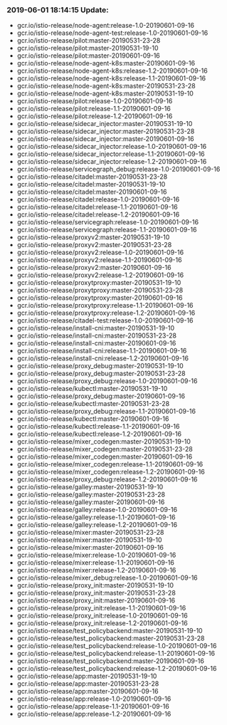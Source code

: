 ### 2019-06-01 18:14:15 Update:

- gcr.io/istio-release/node-agent:release-1.0-20190601-09-16
- gcr.io/istio-release/node-agent-test:release-1.0-20190601-09-16
- gcr.io/istio-release/pilot:master-20190531-23-28
- gcr.io/istio-release/pilot:master-20190531-19-10
- gcr.io/istio-release/pilot:master-20190601-09-16
- gcr.io/istio-release/node-agent-k8s:master-20190601-09-16
- gcr.io/istio-release/node-agent-k8s:release-1.2-20190601-09-16
- gcr.io/istio-release/node-agent-k8s:release-1.1-20190601-09-16
- gcr.io/istio-release/node-agent-k8s:master-20190531-23-28
- gcr.io/istio-release/node-agent-k8s:master-20190531-19-10
- gcr.io/istio-release/pilot:release-1.0-20190601-09-16
- gcr.io/istio-release/pilot:release-1.1-20190601-09-16
- gcr.io/istio-release/pilot:release-1.2-20190601-09-16
- gcr.io/istio-release/sidecar_injector:master-20190531-19-10
- gcr.io/istio-release/sidecar_injector:master-20190531-23-28
- gcr.io/istio-release/sidecar_injector:master-20190601-09-16
- gcr.io/istio-release/sidecar_injector:release-1.0-20190601-09-16
- gcr.io/istio-release/sidecar_injector:release-1.1-20190601-09-16
- gcr.io/istio-release/sidecar_injector:release-1.2-20190601-09-16
- gcr.io/istio-release/servicegraph_debug:release-1.0-20190601-09-16
- gcr.io/istio-release/citadel:master-20190531-23-28
- gcr.io/istio-release/citadel:master-20190531-19-10
- gcr.io/istio-release/citadel:master-20190601-09-16
- gcr.io/istio-release/citadel:release-1.0-20190601-09-16
- gcr.io/istio-release/citadel:release-1.1-20190601-09-16
- gcr.io/istio-release/citadel:release-1.2-20190601-09-16
- gcr.io/istio-release/servicegraph:release-1.0-20190601-09-16
- gcr.io/istio-release/servicegraph:release-1.1-20190601-09-16
- gcr.io/istio-release/proxyv2:master-20190531-19-10
- gcr.io/istio-release/proxyv2:master-20190531-23-28
- gcr.io/istio-release/proxyv2:release-1.0-20190601-09-16
- gcr.io/istio-release/proxyv2:release-1.1-20190601-09-16
- gcr.io/istio-release/proxyv2:master-20190601-09-16
- gcr.io/istio-release/proxyv2:release-1.2-20190601-09-16
- gcr.io/istio-release/proxytproxy:master-20190531-19-10
- gcr.io/istio-release/proxytproxy:master-20190531-23-28
- gcr.io/istio-release/proxytproxy:master-20190601-09-16
- gcr.io/istio-release/proxytproxy:release-1.1-20190601-09-16
- gcr.io/istio-release/proxytproxy:release-1.2-20190601-09-16
- gcr.io/istio-release/citadel-test:release-1.0-20190601-09-16
- gcr.io/istio-release/install-cni:master-20190531-19-10
- gcr.io/istio-release/install-cni:master-20190531-23-28
- gcr.io/istio-release/install-cni:master-20190601-09-16
- gcr.io/istio-release/install-cni:release-1.1-20190601-09-16
- gcr.io/istio-release/install-cni:release-1.2-20190601-09-16
- gcr.io/istio-release/proxy_debug:master-20190531-19-10
- gcr.io/istio-release/proxy_debug:master-20190531-23-28
- gcr.io/istio-release/proxy_debug:release-1.0-20190601-09-16
- gcr.io/istio-release/kubectl:master-20190531-19-10
- gcr.io/istio-release/proxy_debug:master-20190601-09-16
- gcr.io/istio-release/kubectl:master-20190531-23-28
- gcr.io/istio-release/proxy_debug:release-1.1-20190601-09-16
- gcr.io/istio-release/kubectl:master-20190601-09-16
- gcr.io/istio-release/kubectl:release-1.1-20190601-09-16
- gcr.io/istio-release/kubectl:release-1.2-20190601-09-16
- gcr.io/istio-release/mixer_codegen:master-20190531-19-10
- gcr.io/istio-release/mixer_codegen:master-20190531-23-28
- gcr.io/istio-release/mixer_codegen:master-20190601-09-16
- gcr.io/istio-release/mixer_codegen:release-1.1-20190601-09-16
- gcr.io/istio-release/mixer_codegen:release-1.2-20190601-09-16
- gcr.io/istio-release/proxy_debug:release-1.2-20190601-09-16
- gcr.io/istio-release/galley:master-20190531-19-10
- gcr.io/istio-release/galley:master-20190531-23-28
- gcr.io/istio-release/galley:master-20190601-09-16
- gcr.io/istio-release/galley:release-1.0-20190601-09-16
- gcr.io/istio-release/galley:release-1.1-20190601-09-16
- gcr.io/istio-release/galley:release-1.2-20190601-09-16
- gcr.io/istio-release/mixer:master-20190531-23-28
- gcr.io/istio-release/mixer:master-20190531-19-10
- gcr.io/istio-release/mixer:master-20190601-09-16
- gcr.io/istio-release/mixer:release-1.0-20190601-09-16
- gcr.io/istio-release/mixer:release-1.1-20190601-09-16
- gcr.io/istio-release/mixer:release-1.2-20190601-09-16
- gcr.io/istio-release/mixer_debug:release-1.0-20190601-09-16
- gcr.io/istio-release/proxy_init:master-20190531-19-10
- gcr.io/istio-release/proxy_init:master-20190531-23-28
- gcr.io/istio-release/proxy_init:master-20190601-09-16
- gcr.io/istio-release/proxy_init:release-1.1-20190601-09-16
- gcr.io/istio-release/proxy_init:release-1.0-20190601-09-16
- gcr.io/istio-release/proxy_init:release-1.2-20190601-09-16
- gcr.io/istio-release/test_policybackend:master-20190531-19-10
- gcr.io/istio-release/test_policybackend:master-20190531-23-28
- gcr.io/istio-release/test_policybackend:release-1.0-20190601-09-16
- gcr.io/istio-release/test_policybackend:release-1.1-20190601-09-16
- gcr.io/istio-release/test_policybackend:master-20190601-09-16
- gcr.io/istio-release/test_policybackend:release-1.2-20190601-09-16
- gcr.io/istio-release/app:master-20190531-19-10
- gcr.io/istio-release/app:master-20190531-23-28
- gcr.io/istio-release/app:master-20190601-09-16
- gcr.io/istio-release/app:release-1.0-20190601-09-16
- gcr.io/istio-release/app:release-1.1-20190601-09-16
- gcr.io/istio-release/app:release-1.2-20190601-09-16
